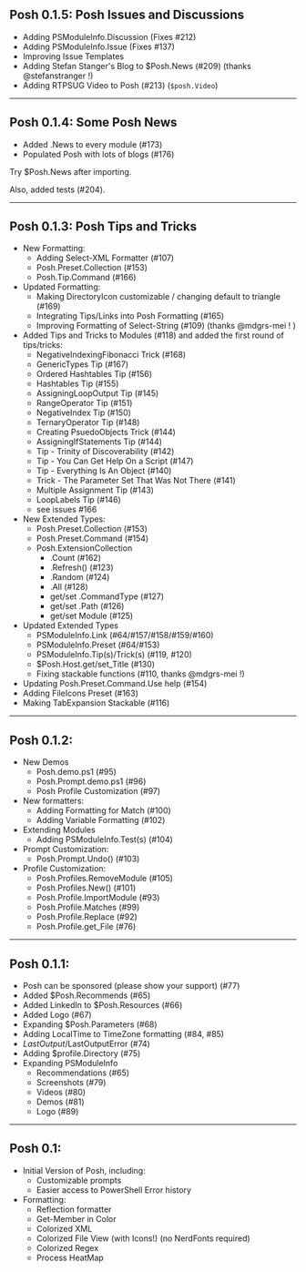 ## Posh 0.1.5: Posh Issues and Discussions

* Adding PSModuleInfo.Discussion (Fixes #212)
* Adding PSModuleInfo.Issue (Fixes #137)
* Improving Issue Templates
* Adding Stefan Stanger's Blog to $Posh.News (#209) (thanks @stefanstranger !)
* Adding RTPSUG Video to Posh (#213) (`$posh.Video`)

---

## Posh 0.1.4: Some Posh News

* Added .News to every module (#173)
* Populated Posh with lots of blogs (#176)

Try $Posh.News after importing.

Also, added tests (#204).

---

## Posh 0.1.3: Posh Tips and Tricks

* New Formatting:
  * Adding Select-XML Formatter (#107)
  * Posh.Preset.Collection (#153)
  * Posh.Tip.Command (#166)
* Updated Formatting:
  * Making DirectoryIcon customizable / changing default to triangle (#169)
  * Integrating Tips/Links into Posh Formatting (#165)
  * Improving Formatting of Select-String (#109) (thanks @mdgrs-mei ! )
* Added Tips and Tricks to Modules (#118) and added the first round of tips/tricks:
  * NegativeIndexingFibonacci Trick (#168)
  * GenericTypes Tip (#167)
  * Ordered Hashtables Tip (#156)
  * Hashtables Tip (#155)
  * AssigningLoopOutput Tip (#145)
  * RangeOperator Tip (#151)
  * NegativeIndex Tip (#150)
  * TernaryOperator Tip (#148)
  * Creating PsuedoObjects Trick (#144)
  * AssigningIfStatements Tip (#144)
  * Tip - Trinity of Discoverability (#142)
  * Tip - You Can Get Help On a Script (#147)
  * Tip - Everything Is An Object (#140)
  * Trick - The Parameter Set That Was Not There (#141)
  * Multiple Assignment Tip (#143)
  * LoopLabels Tip (#146)
  * see issues #166
* New Extended Types:
  * Posh.Preset.Collection (#153)
  * Posh.Preset.Command (#154)
  * Posh.ExtensionCollection
    * .Count (#162)
    * .Refresh() (#123)
    * .Random (#124)
    * .All (#128)
    * get/set .CommandType (#127)
    * get/set .Path (#126)
    * get/set Module (#125)
* Updated Extended Types
  * PSModuleInfo.Link (#64/#157/#158/#159/#160)
  * PSModuleInfo.Preset (#64/#153)
  * PSModuleInfo.Tip(s)/Trick(s) (#119, #120)
  * $Posh.Host.get/set_Title (#130)
  * Fixing stackable functions (#110, thanks @mdgrs-mei !)
* Updating Posh.Preset.Command.Use help (#154)
* Adding FileIcons Preset (#163)
* Making TabExpansion Stackable (#116)

---

## Posh 0.1.2:

* New Demos
  * Posh.demo.ps1 (#95)
  * Posh.Prompt.demo.ps1 (#96)
  * Posh Profile Customization (#97)
* New formatters:
  * Adding Formatting for Match (#100)
  * Adding Variable Formatting (#102)  
* Extending Modules
  * Adding PSModuleInfo.Test(s) (#104)
* Prompt Customization:
  * Posh.Prompt.Undo() (#103)
* Profile Customization:
  * Posh.Profiles.RemoveModule (#105)
  * Posh.Profiles.New() (#101)
  * Posh.Profile.ImportModule (#93)
  * Posh.Profile.Matches (#99)
  * Posh.Profile.Replace (#92)
  * Posh.Profile.get_File (#76)

---

## Posh 0.1.1:

* Posh can be sponsored (please show your support) (#77)
* Added $Posh.Recommends (#65)
* Added LinkedIn to $Posh.Resources (#66)
* Added Logo (#67)
* Expanding $Posh.Parameters (#68)
* Adding LocalTime to TimeZone formatting (#84, #85)
* $LastOutput/$LastOutputError (#74)
* Adding $profile.Directory (#75)
* Expanding PSModuleInfo
  * Recommendations (#65) 
  * Screenshots (#79)
  * Videos (#80)
  * Demos (#81)
  * Logo (#89)

---

## Posh 0.1:

* Initial Version of Posh, including:
  * Customizable prompts
  * Easier access to PowerShell Error history  
* Formatting:
  * Reflection formatter
  * Get-Member in Color
  * Colorized XML
  * Colorized File View (with Icons!) (no NerdFonts required)
  * Colorized Regex
  * Process HeatMap

